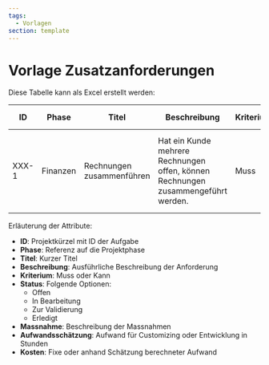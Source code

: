 ```yaml
---
tags:
  - Vorlagen
section: template
---
```

# Vorlage Zusatzanforderungen

Diese Tabelle kann als Excel erstellt werden:

| ID   | Phase    | Titel                     | Beschreibung                                                                      | Kriterium | Status          | Massnahme                                                                       | Aufwandsschätzung [h] | Kosten  |
| ---- | -------- | ------------------------- | --------------------------------------------------------------------------------- | --------- | --------------- | ------------------------------------------------------------------------------- | --------------------- | ------- |
| XXX-1 | Finanzen | Rechnungen zusammenführen | Hat ein Kunde mehrere Rechnungen offen, können Rechnungen zusammengeführt werden. | Muss      | Zur Validierung | - Erwerb Odoo App von Drittanbieter - Installation Odoo App auf Odoo-Umgebungen | 1                     | 30.00 € |

Erläuterung der Attribute:

* **ID**: Projektkürzel mit ID der Aufgabe
* **Phase**: Referenz auf die Projektphase
* **Titel**: Kurzer Titel
* **Beschreibung**: Ausführliche Beschreibung der Anforderung
* **Kriterium**: Muss oder Kann
* **Status**: Folgende Optionen:
	* Offen
	* In Bearbeitung
	* Zur Validierung
	* Erledigt
* **Massnahme**: Beschreibung der Massnahmen
* **Aufwandsschätzung**: Aufwand für Customizing oder Entwicklung in Stunden
* **Kosten**: Fixe oder anhand Schätzung berechneter Aufwand
